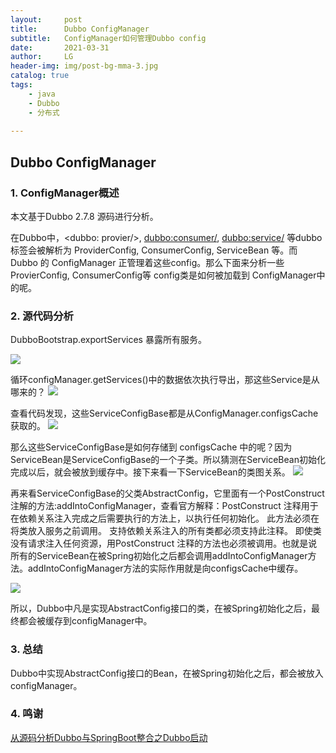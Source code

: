 ```yaml
---
layout:     post
title:      Dubbo ConfigManager
subtitle:   ConfigManager如何管理Dubbo config
date:       2021-03-31
author:     LG
header-img: img/post-bg-mma-3.jpg
catalog: true
tags:
    - java
    - Dubbo
    - 分布式
    
---
```




## Dubbo ConfigManager


### 1. ConfigManager概述

本文基于Dubbo 2.7.8 源码进行分析。

在Dubbo中，<dubbo: provier/>,  <dubbo:consumer/>, <dubbo:service/> 等dubbo 标签会被解析为 ProviderConfig, ConsumerConfig, ServiceBean 等。而 Dubbo 的 ConfigManager 正管理着这些config。那么下面来分析一些 ProvierConfig, ConsumerConfig等 config类是如何被加载到 ConfigManager中的呢。


### 2. 源代码分析


DubboBootstrap.exportServices 暴露所有服务。

![](https://tva1.sinaimg.cn/large/008eGmZEgy1gpnym250wkj31k40iytaz.jpg)

循环configManager.getServices()中的数据依次执行导出，那这些Service是从哪来的？
![](https://tva1.sinaimg.cn/large/008eGmZEgy1gpnynyfqvgj315w05kt96.jpg)

查看代码发现，这些ServiceConfigBase都是从ConfigManager.configsCache 获取的。
![](https://tva1.sinaimg.cn/large/008eGmZEgy1gpnyojz6j5j31oi06a0tk.jpg)


那么这些ServiceConfigBase是如何存储到 configsCache 中的呢？因为ServiceBean是ServiceConfigBase的一个子类。所以猜测在ServiceBean初始化完成以后，就会被放到缓存中。接下来看一下ServiceBean的类图关系。
![](https://tva1.sinaimg.cn/large/008eGmZEgy1gpnyovg7uaj31so0s8q3v.jpg)

再来看ServiceConfigBase的父类AbstractConfig，它里面有一个PostConstruct注解的方法:addIntoConfigManager，查看官方解释：PostConstruct 注释用于在依赖关系注入完成之后需要执行的方法上，以执行任何初始化。 此方法必须在将类放入服务之前调用。 支持依赖关系注入的所有类都必须支持此注释。 即使类没有请求注入任何资源，用PostConstruct 注释的方法也必须被调用。也就是说所有的ServiceBean在被Spring初始化之后都会调用addIntoConfigManager方法。addIntoConfigManager方法的实际作用就是向configsCache中缓存。

![](https://tva1.sinaimg.cn/large/008eGmZEgy1gpnyplth90j31mo0kojt7.jpg)


所以，Dubbo中凡是实现AbstractConfig接口的类，在被Spring初始化之后，最终都会被缓存到configManager中。



### 3. 总结

Dubbo中实现AbstractConfig接口的Bean，在被Spring初始化之后，都会被放入configManager。

### 4. 鸣谢

[从源码分析Dubbo与SpringBoot整合之Dubbo启动](https://my.oschina.net/qiantu/blog/4867893)
